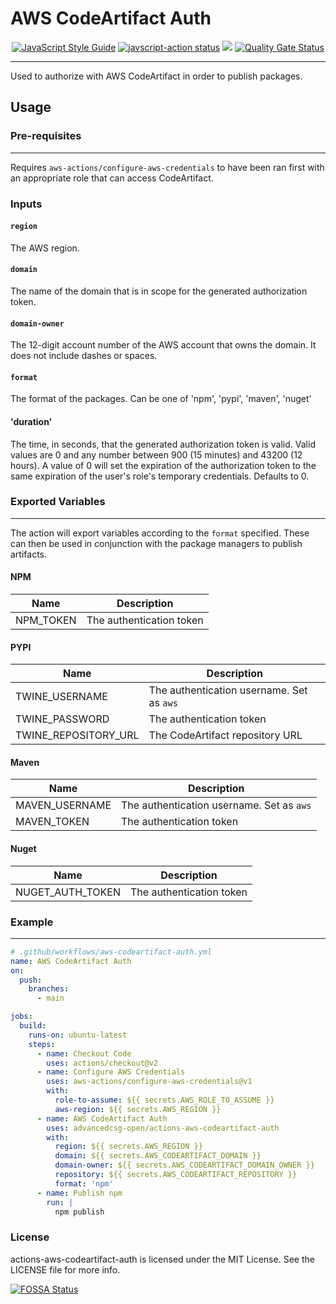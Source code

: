 # AWS CodeArtifact Auth
<p align="center">
  <a href="https://standardjs.com"><img alt="JavaScript Style Guide" src="https://img.shields.io/badge/code_style-standard-brightgreen.svg"></a>
  <a href="https://github.com/advancedcsg-open/actions-aws-codeartifact-auth/actions"><img alt="javscript-action status" src="https://github.com/advancedcsg-open/actions-aws-codeartifact-auth/workflows/units-test/badge.svg"></a>
<a href="https://app.fossa.com/projects/git%2Bgithub.com%2Fadvancedcsg-open%2Factions-aws-codeartifact-auth?ref=badge_shield" alt="FOSSA Status"><img src="https://app.fossa.com/api/projects/git%2Bgithub.com%2Fadvancedcsg-open%2Factions-aws-codeartifact-auth.svg?type=shield"/></a>
  <a href="https://sonarcloud.io/dashboard?id=advancedcsg-open_actions-aws-codeartifact-auth"><img alt="Quality Gate Status" src="https://sonarcloud.io/api/project_badges/measure?project=advancedcsg-open_actions-aws-codeartifact-auth&metric=alert_status"></a>
</p>

---

Used to authorize with AWS CodeArtifact in order to publish packages.

## Usage

### Pre-requisites
---
Requires `aws-actions/configure-aws-credentials` to have been ran first with an appropriate role that can access CodeArtifact.

### Inputs

#### `region`

The AWS region.

#### `domain`

The name of the domain that is in scope for the generated authorization token.

#### `domain-owner`

The 12-digit account number of the AWS account that owns the domain. It does not include dashes or spaces.

#### `format`

The format of the packages. Can be one of 'npm', 'pypi', 'maven', 'nuget'

#### 'duration'

The time, in seconds, that the generated authorization token is valid. Valid values are 0 and any number between 900 (15 minutes) and 43200 (12 hours). A value of 0 will set the expiration of the authorization token to the same expiration of the user's role's temporary credentials. Defaults to 0.

### Exported Variables
---

The action will export variables according to the `format` specified. These can then be used in conjunction with the package managers to publish artifacts.

#### NPM

| Name                 | Description              |
|----------------------|--------------------------|
| NPM_TOKEN            | The authentication token |

#### PYPI

| Name                 | Description                               |
|----------------------|-------------------------------------------|
| TWINE_USERNAME       | The authentication username. Set as `aws` |
| TWINE_PASSWORD       | The authentication token                  |
| TWINE_REPOSITORY_URL | The CodeArtifact repository URL           |

#### Maven

| Name                 | Description                               |
|----------------------|-------------------------------------------|
| MAVEN_USERNAME       | The authentication username. Set as `aws` |
| MAVEN_TOKEN          | The authentication token                  |

#### Nuget

| Name                 | Description                               |
|----------------------|-------------------------------------------|
| NUGET_AUTH_TOKEN     | The authentication token                  |

### Example
---
```yaml
# .github/workflows/aws-codeartifact-auth.yml
name: AWS CodeArtifact Auth
on:
  push:
    branches:
      - main

jobs:
  build:
    runs-on: ubuntu-latest
    steps:
      - name: Checkout Code
        uses: actions/checkout@v2
      - name: Configure AWS Credentials
        uses: aws-actions/configure-aws-credentials@v1
        with:
          role-to-assume: ${{ secrets.AWS_ROLE_TO_ASSUME }}
          aws-region: ${{ secrets.AWS_REGION }}
      - name: AWS CodeArtifact Auth
        uses: advancedcsg-open/actions-aws-codeartifact-auth
        with:
          region: ${{ secrets.AWS_REGION }}
          domain: ${{ secrets.AWS_CODEARTIFACT_DOMAIN }}
          domain-owner: ${{ secrets.AWS_CODEARTIFACT_DOMAIN_OWNER }}
          repository: ${{ secrets.AWS_CODEARTIFACT_REPOSITORY }}
          format: 'npm'
      - name: Publish npm
        run: |
          npm publish
```

### License

actions-aws-codeartifact-auth is licensed under the MIT License. See the LICENSE file for more info.

[![FOSSA Status](https://app.fossa.com/api/projects/git%2Bgithub.com%2Fadvancedcsg-open%2Factions-aws-codeartifact-auth.svg?type=large)](https://app.fossa.com/projects/git%2Bgithub.com%2Fadvancedcsg-open%2Factions-aws-codeartifact-auth?ref=badge_large)